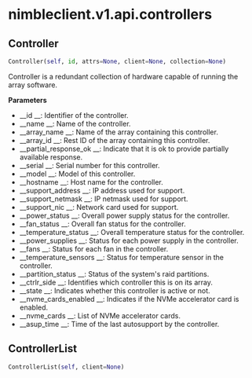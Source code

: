 
# nimbleclient.v1.api.controllers


## Controller
```python
Controller(self, id, attrs=None, client=None, collection=None)
```
Controller is a redundant collection of hardware capable of running the array software.

__Parameters__

- __id                  __: Identifier of the controller.
- __name                __: Name of the controller.
- __array_name          __: Name of the array containing this controller.
- __array_id            __: Rest ID of the array containing this controller.
- __partial_response_ok __: Indicate that it is ok to provide partially available response.
- __serial              __: Serial number for this controller.
- __model               __: Model of this controller.
- __hostname            __: Host name for the controller.
- __support_address     __: IP address used for support.
- __support_netmask     __: IP netmask used for support.
- __support_nic         __: Network card used for support.
- __power_status        __: Overall power supply status for the controller.
- __fan_status          __: Overall fan status for the controller.
- __temperature_status  __: Overall temperature status for the controller.
- __power_supplies      __: Status for each power supply in the controller.
- __fans                __: Status for each fan in the controller.
- __temperature_sensors __: Status for temperature sensor in the controller.
- __partition_status    __: Status of the system's raid partitions.
- __ctrlr_side          __: Identifies which controller this is on its array.
- __state               __: Indicates whether this controller is active or not.
- __nvme_cards_enabled  __: Indicates if the NVMe accelerator card is enabled.
- __nvme_cards          __: List of NVMe accelerator cards.
- __asup_time           __: Time of the last autosupport by the controller.


## ControllerList
```python
ControllerList(self, client=None)
```

